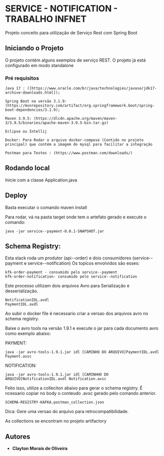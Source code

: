 # SERVICE - NOTIFICATION - TRABALHO INFNET

Projeto conceito para utilização de Serviço Rest com Spring Boot

## Iniciando o Projeto

O projeto contém alguns exemplos de serviço REST. O projeto já está configurado em modo standalone

### Pré requisitos

```
Java 17 : ([https://www.oracle.com/br/java/technologies/javase/jdk17-archive-downloads.html]);

Spring Boot na versão 3.1.9:  (https://mvnrepository.com/artifact/org.springframework.boot/spring-boot-dependencies/3.1.9);

Maven 3.9.5: (https://dlcdn.apache.org/maven/maven-3/3.9.5/binaries/apache-maven-3.9.5-bin.tar.gz)

Eclipse ou Intellij

Docker: Para Rodar o arquivo docker-compose (Contido no projeto principal) que contém a imagem do mysql para facilitar a integração

Postman para Testes : (https://www.postman.com/downloads/)
```

## Rodando local

Inicie com a classe Application.java

## Deploy

Basta executar o comando maven install

Para rodar, vá na pasta target onde tem o artefato gerado e execute o comando:

```
java -jar service--payment-0.0.1-SNAPSHOT.jar
```

## Schema Registry:

Esta stack roda um produtor (api--order) e dois consumidores (service--payment e service--notification)
Os topicos envolvidos são esses:

```
kfk-order-payment - consumido pelo service--payment
kfk-order-notification- consumido pelo service--notification
```
Este processo utilizam dois arquivos Avro para Serialização e desserialização.

```
NotificationIDL.avdl
PaymentIDL.avdl
```
Ao subir o docker file é necessario criar a versao dos arquivos avro no schema registry.

Baixe o avro tools na versão 1.9.1 e execute o jar para cada documento avro como exemplo abaixo:

PAYMENT:
```
java -jar avro-tools-1.9.1.jar idl [CAMINHO DO ARQUIVO]PaymentIDL.avdl Payment.avsc
```

NOTIFICATION:
```
java -jar avro-tools-1.9.1.jar idl [CAMINHHO DO ARQUIVO]NotificationIDL.avdl Notification.avsc
```

Feito isso, utilize a colleciton abaixo para gerar o schema registry. É ncessario copiar no body o conteudo .avsc
gerado pelo comando anterior.

```
SCHEMA-REGISTRY-KAFKA.postman_collection.json
```

Dica: Gere uma versao do arquivo para retrocompatibilidade.


As collections se encontram no projeto artifactory


## Autores

* **Clayton Morais de Oliveira**
